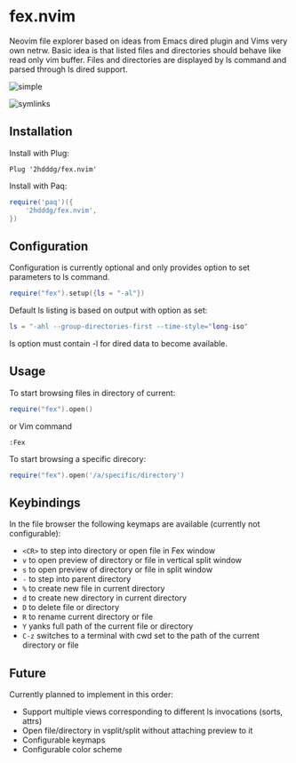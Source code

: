 # fex.nvim
Neovim file explorer based on ideas from Emacs dired plugin and Vims very own netrw. Basic idea is that listed files and directories should behave like read only vim buffer. Files and directories are displayed by ls command and parsed through ls dired support.

![simple](https://user-images.githubusercontent.com/162010/203120608-eb0b01c7-fd64-4811-9186-470385ee9199.png)

![symlinks](https://user-images.githubusercontent.com/162010/203120640-a8cca8c2-5de5-4e9d-92e2-0ce918a17486.png)

## Installation

Install with Plug:
```viml
Plug '2hdddg/fex.nvim'
```
Install with Paq:
```lua
require('paq')({
    '2hdddg/fex.nvim',
})
```

## Configuration

Configuration is currently optional and only provides option to set parameters to ls command.

```lua
require("fex").setup({ls = "-al"})
```

Default ls listing is based on output with option as set:
```lua
ls = "-ahl --group-directories-first --time-style="long-iso"
```

ls option must contain -l for dired data to become available.

## Usage

To start browsing files in directory of current:
```lua
require("fex").open()
```
or Vim command
```viml
:Fex
```

To start browsing a specific direcory:
```lua
require("fex").open('/a/specific/directory')
```

## Keybindings

In the file browser the following keymaps are available (currently not configurable):
* `<CR>` to step into directory or open file in Fex window
* `v` to open preview of directory or file in vertical split window
* `s` to open preview of directory or file in split window
* `-` to step into parent directory
* `%` to create new file in current directory
* `d` to create new directory in current directory
* `D` to delete file or directory
* `R` to rename current directory or file
* `Y` yanks full path of the current file or directory
* `C-z` switches to a terminal with cwd set to the path of the current directory or file

## Future

Currently planned to implement in this order:
* Support multiple views corresponding to different ls invocations (sorts, attrs)
* Open file/directory in vsplit/split without attaching preview to it
* Configurable keymaps
* Configurable color scheme
